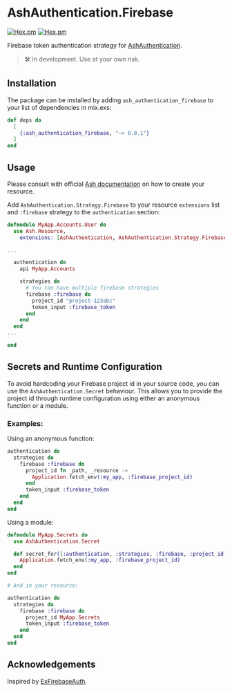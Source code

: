 # AshAuthentication.Firebase

[![Hex.pm](https://img.shields.io/hexpm/v/ash_authentication_firebase.svg?style=flat-square)](https://hex.pm/packages/ash_authentication_firebase)
[![Hex.pm](https://img.shields.io/hexpm/dt/ash_authentication_firebase.svg?style=flat-square)](https://hex.pm/packages/ash_authentication_firebase)

Firebase token authentication strategy for [AshAuthentication](https://github.com/team-alembic/ash_authentication).

> 🛠 In development. Use at your own risk.

## Installation

The package can be installed by adding `ash_authentication_firebase` to your list of dependencies in mix.exs:

```elixir
def deps do
  [
    {:ash_authentication_firebase, "~> 0.0.1"}
  ]
end
```

## Usage

Please consult with official [Ash documentation](https://ash-hq.org/docs/guides/ash_authentication/latest/tutorials/getting-started-with-authentication) on how to create your resource.

Add `AshAuthentication.Strategy.Firebase` to your resource `extensions` list and `:firebase` strategy to the `authentication` section:

```elixir
defmodule MyApp.Accounts.User do
  use Ash.Resource,
    extensions: [AshAuthentication, AshAuthentication.Strategy.Firebase]

...

  authentication do
    api MyApp.Accounts

    strategies do
      # You can have multiple firebase strategies
      firebase :firebase do
        project_id "project-123abc"
        token_input :firebase_token
      end
    end
  end
...

end
```

## Secrets and Runtime Configuration

To avoid hardcoding your Firebase project id in your source code, you can use the `AshAuthentication.Secret` behaviour. This allows you to provide the project id through runtime configuration using either an anonymous function or a module.

### Examples:

Using an anonymous function:

```elixir
authentication do
  strategies do
    firebase :firebase do
      project_id fn _path, _resource ->
        Application.fetch_env(:my_app, :firebase_project_id)
      end
      token_input :firebase_token
    end
  end
end
```

Using a module:

```elixir
defmodule MyApp.Secrets do
  use AshAuthentication.Secret

  def secret_for([:authentication, :strategies, :firebase, :project_id], MyApp.User, _opts) do
    Application.fetch_env(:my_app, :firebase_project_id)
  end
end

# And in your resource:

authentication do
  strategies do
    firebase :firebase do
      project_id MyApp.Secrets
      token_input :firebase_token
    end
  end
end
```

## Acknowledgements

Inspired by [ExFirebaseAuth](https://github.com/Nickforall/ExFirebaseAuth).
